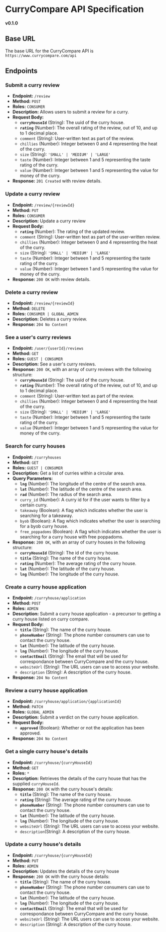 # CurryCompare API Specification
**v0.1.0**

## Base URL
The base URL for the CurryCompare API is `https://www.currycompare.com/api`

## Endpoints

### Submit a curry review
 - **Endpoint:** `/review`
 - **Method:** `POST`
 - **Roles:** `CONSUMER`
 - **Description:** Allows users to submit a review for a curry.
 - **Request Body:**
   - **`curryHouseId`** (String): The uuid of the curry house.
   - **`rating`** (Number): The overall rating of the review, out of 10, and up to 1 decimal place.
   - `comment` (String): User-written text as part of the review.
   - `chillies` (Number): Integer between 0 and 4 representing the heat of the curry.
   - `size` (String): `'SMALL' | 'MEDIUM' | 'LARGE'`
   - `taste` (Number): Integer between 1 and 5 representing the taste rating of the curry.
   - `value` (Number): Integer between 1 and 5 representing the value for money of the curry.
 - **Response:** `201 Created` with review details.

### Update a curry review
 - **Endpoint:** `/review/{reviewId}`
 - **Method:** `PUT`
 - **Roles:** `CONSUMER`
 - **Description:** Update a curry review
 - **Request Body:**
   - **`rating`** (Number): The rating of the updated review.
   - `comment` (String): User-written text as part of the user-written review.
   - `chillies` (Number): Integer between 0 and 4 representing the heat of the curry.
   - `size` (String): `'SMALL' | 'MEDIUM' | 'LARGE'`
   - `taste` (Number): Integer between 1 and 5 representing the taste rating of the curry.
   - `value` (Number): Integer between 1 and 5 representing the value for money of the curry.
 - **Response:** `200 OK` with review details.
  
### Delete a curry review
 - **Endpoint:** `/review/{reviewId}`
 - **Method:** `DELETE`
 - **Roles:** `CONSUMER | GLOBAL_ADMIN`
 - **Description:** Deletes a curry review.
 - **Response:** `204 No Content`

### See a user's curry reviews
 - **Endpoint:** `/user/{userId}/reviews`
 - **Method:** `GET`
 - **Roles:** `GUEST | CONSUMER`
 - **Description:** See a user's curry reviews.
 - **Response:** `200 OK`, with an array of curry reviews with the following structure:
   - **`curryHouseId`** (String): The uuid of the curry house.
   - **`rating`** (Number): The overall rating of the review, out of 10, and up to 1 decimal place.
   - `comment` (String): User-written text as part of the review.
   - `chillies` (Number): Integer between 0 and 4 representing the heat of the curry.
   - `size` (String): `'SMALL' | 'MEDIUM' | 'LARGE'`
   - `taste` (Number): Integer between 1 and 5 representing the taste rating of the curry.
   - `value` (Number): Integer between 1 and 5 representing the value for money of the curry.

### Search for curry houses
 - **Endpoint:** `/curryhouses`
 - **Method:** `GET`
 - **Roles:** `GUEST | CONSUMER`
 - **Description:** Get a list of curries within a circular area.
 - **Query Parameters:**
   - **`lng`** (Number): The longitude of the centre of the search area.
   - **`lat`** (Number): The latitude of the centre of the search area.
   - **`rad`** (Number): The radius of the search area.
   - `curry_id` (Number): A curry id for if the user wants to filter by a certain curry.
   - `takeaway` (Boolean): A flag which indicates whether the user is searching for a takeaway.
   - `byob` (Boolean): A flag which indicates whether the user is searching for a byob curry house.
   - `free_poppadoms` (Boolean): A flag which indicates whether the user is searching for a curry house with free poppadoms.
 - **Response:** `200 OK`, with an array of curry houses in the following structure:
    - **`curryHouseId`** (String): The id of the curry house. 
    - **`title`** (String): The name of the curry house.
    - **`rating`** (Number): The average rating of the curry house.
    - **`lat`** (Number): The latitude of the curry house.
    - **`lng`** (Number): The longitude of the curry house.

### Create a curry house application
 - **Endpoint:** `/curryhouse/application`
 - **Method:** `POST`
 - **Roles:** `ADMIN`
 - **Description:** Submit a curry house application - a precursor to getting a curry house listed on curry compare.
 - **Request Body:**
   - **`title`** (String): The name of the curry house.
   - **`phoneNumber`** (String): The phone number consumers can use to contact the curry house.
   - **`lat`** (Number): The latitude of the curry house.
   - **`lng`** (Number): The longitude of the curry house.
   - **`contactEmail`** (String): The email that will be used for correspondance between CurryCompare and the curry house.
   - `websiteUrl` (String): The URL users can use to access your website.
   - `description` (String): A description of the curry house.
 - **Response:** `204 No Content`

### Review a curry house application
 - **Endpoint:** `/curryhouse/application/{applicationId}`
 - **Method:** `PATCH`
 - **Roles:** `GLOBAL_ADMIN`
 - **Description:** Submit a verdict on the curry house application.
 - **Request Body:**
   - **`approved`** (Boolean): Whether or not the application has been approved.
 - **Response:** `204 No Content`

### Get a single curry house's details
 - **Endpoint:** `/curryhouse/{curryHouseId}`
 - **Method:** `GET`
 - **Roles:** `*`
 - **Description:** Retrieves the details of the curry house that has the supplied `curryHouseId`.
 - **Response:** `200 OK` with the curry house's details:
   - **`title`** (String): The name of the curry house.
   - **`rating`** (String): The average rating of the curry house.
   - **`phoneNumber`** (String): The phone number consumers can use to contact the curry house.
   - **`lat`** (Number): The latitude of the curry house.
   - **`lng`** (Number): The longitude of the curry house.
   - `websiteUrl` (String): The URL users can use to access your website.
   - `description`(String): A description of the curry house.

### Update a curry house's details
 - **Endpoint:** `/curryhouse/{curryHouseId}`
 - **Method:** `PUT`
 - **Roles:** `ADMIN`
 - **Description:** Updates the details of the curry house
 - **Response:** `200 OK` with the curry house details:
   - **`title`** (String): The name of the curry house.
   - **`phoneNumber`** (String): The phone number consumers can use to contact the curry house.
   - **`lat`** (Number): The latitude of the curry house.
   - **`lng`** (Number): The longitude of the curry house.
   - **`contactEmail`** (String): The email that will be used for correspondance between CurryCompare and the curry house.
   - `websiteUrl` (String): The URL users can use to access your website.
   - `description` (String): A description of the curry house.







